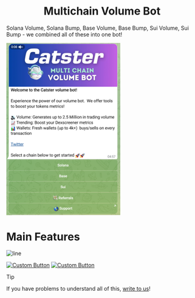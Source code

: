 <h1  align="center">  Multichain Volume Bot </h1>

Solana Volume, Solana Bump, Base Volume, Base Bump, Sui Volume, Sui Bump - we combined all of these into one bot!

<img src="catster-volume-bot.png" width="300" align="center"/>

# Main Features


![line](https://github.com/user-attachments/assets/331fa606-86da-4ae8-b511-dd2b6e3b2517)


[![Custom Button](https://img.shields.io/badge/Click%20Here-WEBSITE%20-blue?style=for-the-badge)](https://www.catster.io/)
[![Custom Button](https://img.shields.io/badge/PRICE-blue?style=for-the-badge)](https://www.catster.io/#pricing-section)


> [!TIP] 
> If you have problems to understand all of this, [write to us](https://t.me/mineme0812)!
